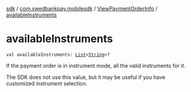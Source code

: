 [sdk](../../index.md) / [com.swedbankpay.mobilesdk](../index.md) / [ViewPaymentOrderInfo](index.md) / [availableInstruments](./available-instruments.md)

# availableInstruments

`val availableInstruments: `[`List`](https://kotlinlang.org/api/latest/jvm/stdlib/kotlin.collections/-list/index.html)`<`[`String`](https://kotlinlang.org/api/latest/jvm/stdlib/kotlin/-string/index.html)`>?`

If the payment order is in instrument mode, all the valid instruments for it.

The SDK does not use this value, but it may be useful if you have
customized instrument selection.


